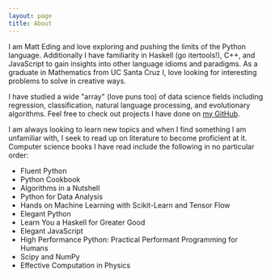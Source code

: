 ```yaml
---
layout: page
title: About
---
```


I am Matt Eding and love exploring and pushing the limits of the Python
language. Additionally I have familiarity in Haskell (go itertools!), C++, and
JavaScript to gain insights into other language idioms and paradigms. As a
graduate in Mathematics from UC Santa Cruz I, love looking for interesting problems
to solve in creative ways.

I have studied a wide "array" (love puns too) of data science fields including
regression, classification, natural language processing, and evolutionary
algorithms. Feel free to check out projects I have done on [my GitHub](https://github.com/MattEding).

I am always looking to learn new topics and when I find something I am unfamiliar
with, I seek to read up on literature to become proficient at it. Computer science
books I have read include the following in no particular order:

- Fluent Python
- Python Cookbook
- Algorithms in a Nutshell
- Python for Data Analysis
- Hands on Machine Learning with Scikit-Learn and Tensor Flow
- Elegant Python
- Learn You a Haskell for Greater Good
- Elegant JavaScript
- High Performance Python: Practical Performant Programming for Humans
- Scipy and NumPy
- Effective Computation in Physics
